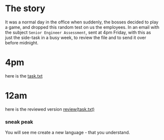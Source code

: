 # The story
It was a normal day in the office when suddenly, the bosses decided to play a game, and dropped this random test on us the employees. In an email with the subject `Senior Engineer Assessment`, sent at 4pm Friday, with this as just the side-task in a busy week, to review the file and to send it over before midnight. 

# 4pm
here is the [task.txt](before.txt)  

# 12am
here is the reviewed version [review(task.txt)](after.txt)

### sneak peak
You will see me create a new language - that you understand.